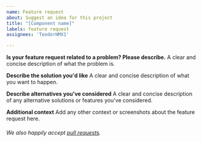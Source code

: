 ```yaml
---
name: Feature request
about: Suggest an idea for this project
title: "[Component name]"
labels: feature request
assignees: 'TeodorHMX1'

---
```


**Is your feature request related to a problem? Please describe.**
A clear and concise description of what the problem is.

**Describe the solution you'd like**
A clear and concise description of what you want to happen.

**Describe alternatives you've considered**
A clear and concise description of any alternative solutions or features you've considered.

**Additional context**
Add any other context or screenshots about the feature request here.

###### We also happily accept [pull requests](https://github.com/zeoflow/zson/pulls).
